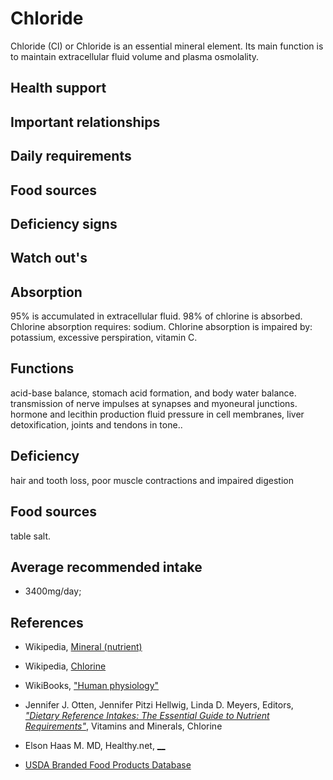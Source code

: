 # Chloride
Chloride (Cl) or Chloride is an essential mineral element. Its main function is to maintain extracellular fluid volume and plasma osmolality.

## Health support

## Important relationships

## Daily requirements

## Food sources

## Deficiency signs

## Watch out's

## Absorption
95% is accumulated in extracellular fluid.
98% of chlorine is absorbed.
Chlorine absorption requires: sodium.
Chlorine absorption is impaired by: potassium, excessive perspiration, vitamin C.

## Functions
acid-base balance, stomach acid formation, and body water balance.
transmission of nerve impulses at synapses and myoneural junctions.
hormone and lecithin production
fluid pressure in cell membranes, liver detoxification, joints and tendons in tone..

## Deficiency
hair and tooth loss, poor muscle contractions and impaired digestion


## Food sources
table salt.

## Average recommended intake
- 3400mg/day;

## References
- Wikipedia, [Mineral (nutrient)](https://en.wikipedia.org/wiki/Mineral_(nutrient))
- Wikipedia, [Chlorine](https://en.wikipedia.org/wiki/Chlorine)
- WikiBooks, ["Human physiology"](https://en.wikibooks.org/wiki/Human_Physiology/Nutrition#Minerals)
- Jennifer J. Otten, Jennifer Pitzi Hellwig, Linda D. Meyers, Editors, [_"Dietary Reference Intakes: The Essential Guide to Nutrient Requirements"_](https://www.amazon.com/Dietary-Reference-Intakes-Essential-Requirements/dp/0309157420), Vitamins and Minerals, Chlorine

- Elson Haas M. MD, Healthy.net, [__]()



- [USDA Branded Food Products Database]()